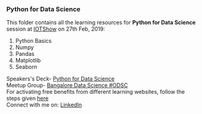 ### Python for Data Science
This folder contains all the learning resources for <b>Python for Data Science</b> session at <a href="https://www.iotshow.in/training/#python">IOTShow</a> on 27th Feb, 2019:
<ol>
  <li>Python Basics</li>
  <li>Numpy</li>
  <li>Pandas</li>
  <li>Matplotlib</li>
  <li>Seaborn</li>
</ol>
Speakers's Deck- <a href='https://speakerdeck.com/shadab96/python-for-data-science'>Python for Data Science</a>
<br/>Meetup Group- <a href='https://www.meetup.com/Bengaluru-Data-Science-ODSC/'>Bangalore Data Science #ODSC</a>
<br/>For activating free benefits from different learning websites, follow the steps given <a href='https://c-sharpcorner.com/blogs/steps-to-activate-free-access-to-datacamp-pulralsight-linkedin-learning-etc-through-visual-studio-dev-essentials-program'>here</a>
<br/>Connect with me on: <a href='https://www.linkedin.com/in/shadabhussain96/'>LinkedIn</a>
